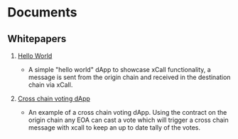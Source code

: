 # Documents

## Whitepapers

1. [Hello World](hello-world.md)
   - A simple "hello world" dApp to showcase xCall functionality, a message is sent from the origin chain and received in the destination chain via xCall.

2. [Cross chain voting dApp](cross-chain-voting-dapp.md)
   - An example of a cross chain voting dApp. Using the contract on the origin chain any EOA can cast a vote which will trigger a cross chain message with xcall to keep an up to date tally of the votes.
